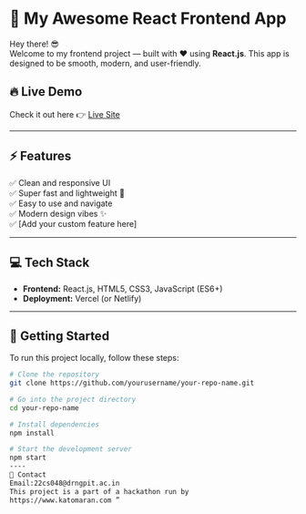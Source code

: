 # 🚀 My Awesome React Frontend App

Hey there! 😎  
Welcome to my frontend project — built with ❤️ using **React.js**. This app is designed to be smooth, modern, and user-friendly.

## 🔥 Live Demo

Check it out here 👉 [Live Site](https://hackothonmytodo.vercel.app/)

---

## ⚡ Features

✅ Clean and responsive UI  
✅ Super fast and lightweight 🚀  
✅ Easy to use and navigate  
✅ Modern design vibes ✨  
✅ [Add your custom feature here]

---

## 💻 Tech Stack

- **Frontend:** React.js, HTML5, CSS3, JavaScript (ES6+)
- **Deployment:** Vercel (or Netlify)

---

## 🚀 Getting Started

To run this project locally, follow these steps:

```bash
# Clone the repository
git clone https://github.com/yourusername/your-repo-name.git

# Go into the project directory
cd your-repo-name

# Install dependencies
npm install

# Start the development server
npm start
----
💌 Contact
Email:22cs048@drngpit.ac.in
This project is a part of a hackathon run by 
https://www.katomaran.com ”

